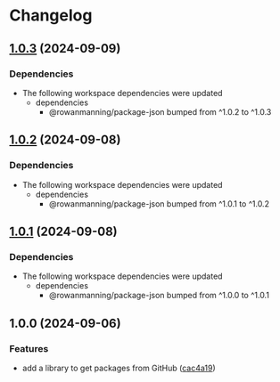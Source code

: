 # Changelog

## [1.0.3](https://github.com/rowanmanning/repo-tools/compare/package-json-github-v1.0.2...package-json-github-v1.0.3) (2024-09-09)


### Dependencies

* The following workspace dependencies were updated
  * dependencies
    * @rowanmanning/package-json bumped from ^1.0.2 to ^1.0.3

## [1.0.2](https://github.com/rowanmanning/repo-tools/compare/package-json-github-v1.0.1...package-json-github-v1.0.2) (2024-09-08)


### Dependencies

* The following workspace dependencies were updated
  * dependencies
    * @rowanmanning/package-json bumped from ^1.0.1 to ^1.0.2

## [1.0.1](https://github.com/rowanmanning/repo-tools/compare/package-json-github-v1.0.0...package-json-github-v1.0.1) (2024-09-08)


### Dependencies

* The following workspace dependencies were updated
  * dependencies
    * @rowanmanning/package-json bumped from ^1.0.0 to ^1.0.1

## 1.0.0 (2024-09-06)


### Features

* add a library to get packages from GitHub ([cac4a19](https://github.com/rowanmanning/repo-tools/commit/cac4a19bd70532e6548b5b44b53d3ccedb254ee4))
